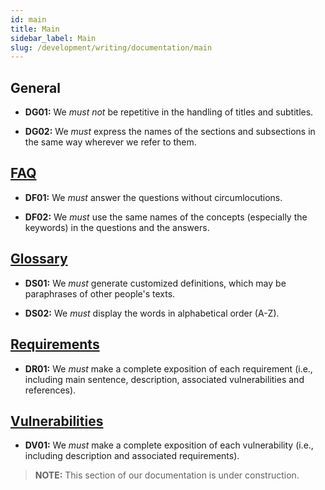```yaml
---
id: main
title: Main
sidebar_label: Main
slug: /development/writing/documentation/main
---
```


## General

* **DG01:** We *must not* be repetitive
  in the handling of titles and subtitles.

* **DG02:** We *must* express the names of the sections and subsections
  in the same way wherever we refer to them.

## [FAQ](https://docs.fluidattacks.com/about/faq)

* **DF01:** We *must* answer the questions without circumlocutions.

* **DF02:** We *must* use the same names of the concepts
  (especially the keywords)
  in the questions and the answers.

## [Glossary](https://docs.fluidattacks.com/about/glossary)

* **DS01:** We *must* generate customized definitions,
  which may be paraphrases of other people's texts.

* **DS02:** We *must* display the words in alphabetical order (A-Z).

## [Requirements](https://docs.fluidattacks.com/criteria/requirements/)

* **DR01:** We *must* make a complete exposition of each requirement
  (i.e., including main sentence, description,
  associated vulnerabilities and references).

## [Vulnerabilities](https://docs.fluidattacks.com/criteria/vulnerabilities/)

* **DV01:** We *must* make a complete exposition of each vulnerability
  (i.e., including description and associated requirements).

> **NOTE:**
> This section of our documentation is under construction.
